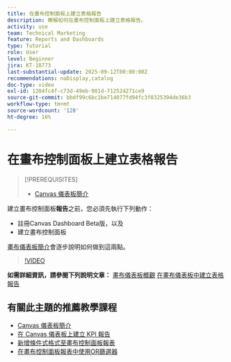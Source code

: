 ```yaml
---
title: 在畫布控制面板上建立表格報告
description: 瞭解如何在畫布控制面板上建立表格報告。
activity: use
team: Technical Marketing
feature: Reports and Dashboards
type: Tutorial
role: User
level: Beginner
jira: KT-18773
last-substantial-update: 2025-09-12T00:00:00Z
recommendations: noDisplay,catalog
doc-type: video
exl-id: 1204fc4f-c73d-49eb-981d-712524271ce9
source-git-commit: bbdf99c6bc1be714077fd94fc3f8325394de36b3
workflow-type: tm+mt
source-wordcount: '128'
ht-degree: 16%

---
```


# 在畫布控制面板上建立表格報告

>[!PREREQUISITES]
>
>* [Canvas 儀表板簡介](/help/reporting/canvas-dashboards/introduction-to-canvas-dashboards.md)

建立畫布控制面板&#x200B;**報告**&#x200B;之前，您必須先執行下列動作：

* 註冊Canvas Dashboard Beta版，以及
* 建立畫布控制面板

[畫布儀表板簡介](/help/reporting/canvas-dashboards/introduction-to-canvas-dashboards.md)會逐步說明如何做到這兩點。

>[!VIDEO](https://video.tv.adobe.com/v/3474876/?quality=12&learn=on&enablevpops=1&captions=chi_hant)

**如需詳細資訊，請參閱下列說明文章：**
[畫布儀表板概觀](https://experienceleague.adobe.com/zh-hant/docs/workfront/using/reporting/canvas-dashboards/canvas-dashboards-overview)
[在畫布儀表板中建立表格報告](https://experienceleague.adobe.com/zh-hant/docs/workfront/using/reporting/canvas-dashboards/add-reports/build-table-report)

## 有關此主題的推薦教學課程

* [Canvas 儀表板簡介](/help/reporting/canvas-dashboards/introduction-to-canvas-dashboards.md)
* [在 Canvas 儀表板上建立 KPI 報告](/help/reporting/canvas-dashboards/create-a-kpi-report-on-a-canvas-dashboard.md)
* [新增條件式格式至畫布控制面板報表](/help/reporting/canvas-dashboards/add-conditional-formatting-to-a-canvas-dashboard-report.md)
* [在畫布控制面板報表中使用OR篩選器](/help/reporting/canvas-dashboards/use-an-or-filter-in-a-canvas-dashboard-report.md)
